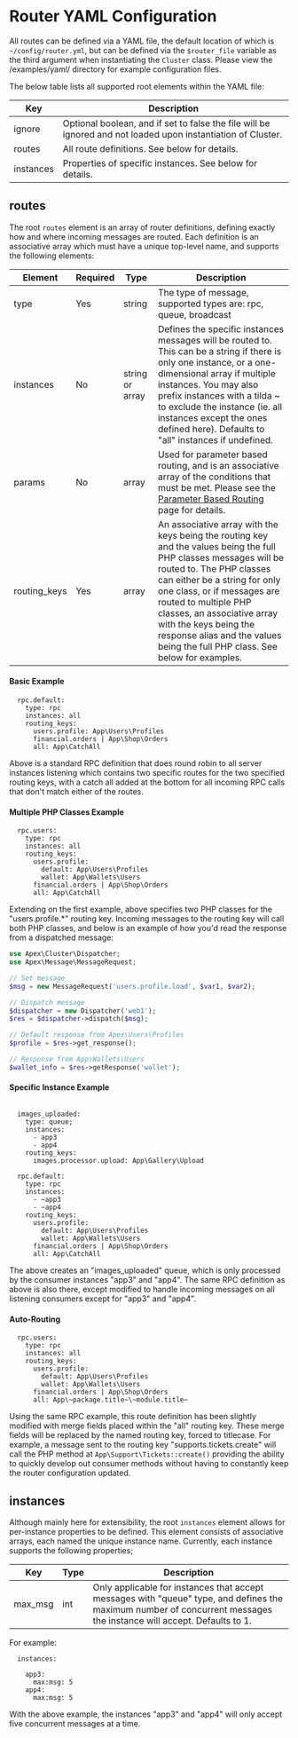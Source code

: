 
# Router YAML Configuration

All routes can be defined via a YAML file, the default location of which is `~/config/router.yml`, but can be defined via the `$router_file` variable as the third argument when instantiating the `Cluster` class.  Please view the /examples/yaml/ directory for example configuration files.

The below table lists all supported root elements within the YAML file:

Key | Description
------------- |------------- 
ignore | Optional boolean, and if set to false the file will be ignored and not loaded upon instantiation of Cluster.
routes | All route definitions.  See below for details.
instances | Properties of specific instances.  See below for details.


## routes

The root `routes` element is an array of router definitions, defining exactly how and where incoming messages are routed.  Each definition is an associative array which must have a unique top-level name, and supports the following elements:

Element |  Required | Type | Description
------------- |------------- |------------- |------------- 
type | Yes | string | The type of message, supported types are:  rpc, queue, broadcast
instances | No | string or array | Defines the specific instances messages will be routed to.  This can be a string if there is only one instance, or a one-dimensional array if multiple instances.  You may also prefix instances with a tilda ~ to exclude the instance (ie. all instances except the ones defined here).  Defaults to "all" instances if undefined.
params | No | array | Used for parameter based routing, and is an associative array of the conditions that must be met.  Please see the [Parameter Based Routing](router_params.md) page for details.
routing_keys | Yes | array | An associative array with the keys being the routing key and the values being the full PHP classes messages will be routed to.  The PHP classes can either be a string for only one class, or if messages are routed to multiple PHP classes, an associative array with the keys being the response alias and the values being the full PHP class.  See below for examples.


#### Basic Example

~~~
  rpc.default:
    type: rpc
    instances: all
    routing_keys:
      users.profile: App\Users\Profiles
      financial.orders | App\Shop\Orders
      all: App\CatchAll
~~~

Above is a standard RPC definition that does round robin to all server instances listening which contains two specific routes for the two specified routing keys, with a catch all added at the bottom for all incoming RPC calls that don't match either of the routes.


#### Multiple PHP Classes Example

~~~
  rpc.users:
    type: rpc
    instances: all
    routing_keys:
      users.profile:
        default: App\Users\Profiles
        wallet: App\Wallets\Users
      financial.orders | App\Shop\Orders
      all: App\CatchAll
~~~

Extending on the first example, above specifies two PHP classes for the "users.profile.*" routing key.  Incoming messages to the routing key will call both PHP classes, and below is an example of how you'd read the response from a dispatched message:

~~~php
use Apex\Cluster\Dispatcher;
use Apex\Message\MessageRequest;

// Set message
$msg = new MessageRequest('users.profile.load', $var1, $var2);

// Dispatch message
$dispatcher = new Dispatcher('web1');
$res = $dispatcher->dispatch($msg);

// Default response from Apex\Users\Profiles
$profile = $res->get_response();

// Response from App\Wallets\Users
$wallet_info = $res->getResponse('wallet');
~~~


#### Specific Instance Example

~~~

  images_uploaded:
    type: queue;
    instances:
      - app3
      - app4
    routing_keys:
      images.processor.upload: App\Gallery\Upload

  rpc.default:
    type: rpc
    instances:
      - ~app3
      - ~app4
    routing_keys:
      users.profile:
        default: App\Users\Profiles
        wallet: App\Wallets\Users
      financial.orders | App\Shop\Orders
      all: App\CatchAll
~~~

The above creates an "images_uploaded" queue, which is only processed by the consumer instances "app3" and "app4".  The same RPC definition as above is also there, except modified to handle incoming messages on all listening consumers except for "app3" and "app4".


#### Auto-Routing

~~~
  rpc.users:
    type: rpc
    instances: all
    routing_keys:
      users.profile:
        default: App\Users\Profiles
        wallet: App\Wallets\Users
      financial.orders | App\Shop\Orders
      all: App\~package.title~\~module.title~
~~~

Using the same RPC example, this route definition has been slightly modified with merge fields placed within the "all" routing key.  These merge fields will be replaced by the named routing key, forced to titlecase.  For example, a message sent to the routing key "supports.tickets.create" will call the PHP method at `App\Support\Tickets::create()` providing the ability to quickly develop out consumer methods without having to constantly keep the router configuration updated.


## instances

Although mainly here for extensibility, the root `instances` element allows for per-instance properties to be defined.  This element consists of associative arrays, each named the unique instance name.  Currently, each instance supports the following properties;

Key | Type | Description
------------- |------------- |------------- 
max_msg | int | Only applicable for instances that accept messages with "queue" type, and defines the maximum number of concurrent messages the instance will accept.  Defaults to 1.

For example:

~~~
  instances:

    app3:
      max:msg: 5
    app4:
      max:msg: 5
~~~

With the above example, the instances "app3" and "app4" will only accept five concurrent messages at a time.

